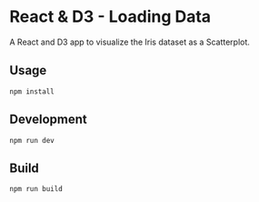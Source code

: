 # React & D3 - Loading Data

A React and D3 app to visualize the Iris dataset as a Scatterplot.

## Usage

```
npm install
```

## Development

```
npm run dev
```

## Build

```
npm run build
```

